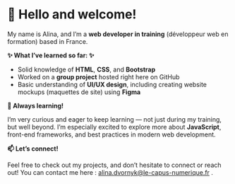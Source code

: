 # 👋 Hello and welcome!

My name is Alina, and I’m a **web developer in training** (développeur web en formation) based in France.

**✨ What I’ve learned so far: ✨**

- Solid knowledge of **HTML**, **CSS**, and **Bootstrap**
- Worked on a **group project** hosted right here on GitHub
- Basic understanding of **UI/UX design**, including creating website mockups (maquettes de site) using **Figma**

**🌱 Always learning!**

I’m very curious and eager to keep learning — not just during my training, but well beyond. I’m especially excited to explore more about **JavaScript**, front-end frameworks, and best practices in modern web development.

**📫 Let’s connect!**

Feel free to check out my projects, and don’t hesitate to connect or reach out! You can contact me here : alina.dvornyk@le-capus-numerique.fr .




<!--
**AlinaD-2912/AlinaD-2912** is a ✨ _special_ ✨ repository because its `README.md` (this file) appears on your GitHub profile.

Here are some ideas to get you started:

- 🔭 I’m currently working on ...
- 🌱 I’m currently learning ...
- 👯 I’m looking to collaborate on ...
- 🤔 I’m looking for help with ...
- 💬 Ask me about ...
- 📫 How to reach me: ...
- 😄 Pronouns: ...
- ⚡ Fun fact: ...
-->
